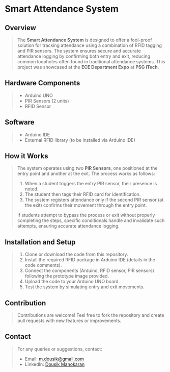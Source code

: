 # Smart Attendance System

## Overview
> The **Smart Attendance System** is designed to offer a fool-proof solution for tracking attendance using a combination of RFID tagging and PIR sensors. The system ensures secure and accurate attendance logging by confirming both entry and exit, reducing common loopholes often found in traditional attendance systems. This project was showcased at the **ECE Department Expo** at **PSG iTech**.

## Hardware Components
> - Arduino UNO
> - PIR Sensors (2 units)
> - RFID Sensor

## Software
> - Arduino IDE
> - External RFID library (to be installed via Arduino IDE)

## How it Works
> The system operates using two **PIR Sensors**, one positioned at the entry point and another at the exit. The process works as follows:
> 1. When a student triggers the entry PIR sensor, their presence is noted.
> 2. The student then tags their RFID card for identification.
> 3. The system registers attendance only if the second PIR sensor (at the exit) confirms their movement through the entry point.
> 
> If students attempt to bypass the process or exit without properly completing the steps, specific conditionals handle and invalidate such attempts, ensuring accurate attendance logging.

## Installation and Setup
> 1. Clone or download the code from this repository.
> 2. Install the required RFID package in Arduino IDE (details in the code comments).
> 3. Connect the components (Arduino, RFID sensor, PIR sensors) following the prototype image provided.
> 4. Upload the code to your Arduino UNO board.
> 5. Test the system by simulating entry and exit movements.

## Contribution
> Contributions are welcome! Feel free to fork the repository and create pull requests with new features or improvements.

## Contact
> For any queries or suggestions, contact:
> - Email: m.dousik@gmail.com
> - LinkedIn: [Dousik Manokaran](https://www.linkedin.com/in/dousikmanokaran)
